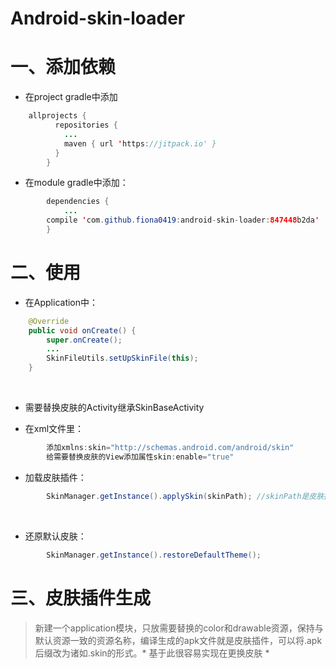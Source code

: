 # Android-skin-loader

一、添加依赖
===

*  在project gradle中添加 

~~~java
    allprojects {
          repositories {
            ...
            maven { url 'https://jitpack.io' }
          }
        }
~~~
	
	
* 在module gradle中添加：  
~~~java
        dependencies {
            ...
	    compile 'com.github.fiona0419:android-skin-loader:847448b2da'
        }
~~~

二、使用
===

* 在Application中：  
~~~java
    @Override
    public void onCreate() {
        super.onCreate();
        ...
        SkinFileUtils.setUpSkinFile(this);
    }
~~~
    
* 需要替换皮肤的Activity继承SkinBaseActivity

* 在xml文件里：
~~~java
        添加xmlns:skin="http://schemas.android.com/android/skin"
        给需要替换皮肤的View添加属性skin:enable="true"
~~~

* 加载皮肤插件：  
~~~java
        SkinManager.getInstance().applySkin(skinPath); //skinPath是皮肤插件的文件路径
~~~
        
* 还原默认皮肤：  
~~~java
        SkinManager.getInstance().restoreDefaultTheme();
~~~
	
三、皮肤插件生成
===
> 新建一个application模块，只放需要替换的color和drawable资源，保持与默认资源一致的资源名称，编译生成的apk文件就是皮肤插件，可以将.apk后缀改为诸如.skin的形式。* 基于此很容易实现在更换皮肤 *

